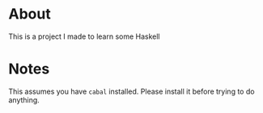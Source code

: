 # About
This is a project I made to learn some Haskell

# Notes
This assumes you have `cabal` installed. Please install it before trying to do anything.